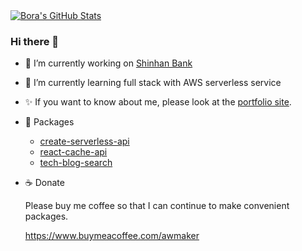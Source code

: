 <a href="https://github.com/zao95/zao95">
  <img align="center" src="https://github-readme-stats.vercel.app/api?username=zao95&show_icons=true&line_height=27&count_private=true&title_color=ffffff&text_color=c9cacc&icon_color=2bbc8a&bg_color=1d1f21" alt="Bora's GitHub Stats" />
</a>

### Hi there 👋

- 🎈 I’m currently working on [Shinhan Bank](https://www.shinhan.com)
- 🌱 I’m currently learning full stack with AWS serverless service
- ✨ If you want to know about me, please look at the [portfolio site](https://portfolio.awmaker.com).
- 🎁 Packages
  - [create-serverless-api](https://www.npmjs.com/package/create-serverless-api)
  - [react-cache-api](https://www.npmjs.com/package/react-cache-api)
  - [tech-blog-search](https://www.npmjs.com/package/tech-blog-search)
- ☕ Donate
  
  Please buy me coffee so that I can continue to make convenient packages.
  
  https://www.buymeacoffee.com/awmaker

<!--
**zao95/zao95** is a ✨ _special_ ✨ repository because its `README.md` (this file) appears on your GitHub profile.

Here are some ideas to get you started:

- 🔭 I’m currently working on ...
- 🌱 I’m currently learning ...
- 👯 I’m looking to collaborate on ...
- 🤔 I’m looking for help with ...
- 💬 Ask me about ...
- 📫 How to reach me: ...
- 😄 Pronouns: ...
- ⚡ Fun fact: ...
-->

